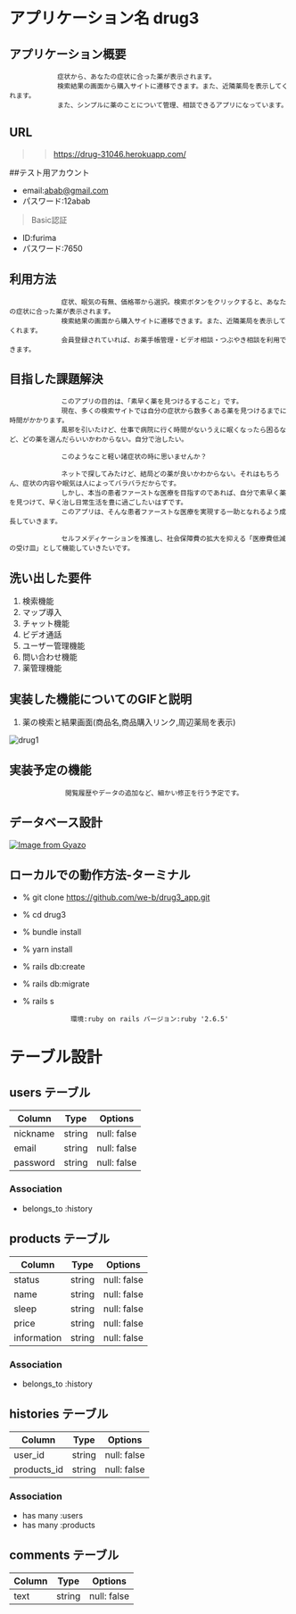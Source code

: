 # アプリケーション名	drug3

## アプリケーション概要   

                症状から、あなたの症状に合った薬が表示されます。
                検索結果の画面から購入サイトに遷移できます。また、近隣薬局を表示してくれます。
                また、シンプルに薬のことについて管理、相談できるアプリになっています。

## URL	             

>>https://drug-31046.herokuapp.com/

##テスト用アカウント  

- email:abab@gmail.com 
- パスワード:12abab	

>Basic認証 

- ID:furima 
- パスワード:7650 

## 利用方法	  

                 症状、眠気の有無、価格帯から選択。検索ボタンをクリックすると、あなたの症状に合った薬が表示されます。
                 検索結果の画面から購入サイトに遷移できます。また、近隣薬局を表示してくれます。
                 会員登録されていれば、お薬手帳管理・ビデオ相談・つぶやき相談を利用できます。

## 目指した課題解決

                 このアプリの目的は、「素早く薬を見つけるすること」です。
                 現在、多くの検索サイトでは自分の症状から数多くある薬を見つけるまでに時間がかかります。
                 風邪を引いたけど、仕事で病院に行く時間がないうえに眠くなったら困るなど、どの薬を選んだらいいかわからない。自分で治したい。

                 このようなこと軽い諸症状の時に思いませんか？

                 ネットで探してみたけど、結局どの薬が良いかわからない。それはもちろん、症状の内容や眠気は人によってバラバラだからです。 
                 しかし、本当の患者ファーストな医療を目指すのであれば、自分で素早く薬を見つけて、早く治し日常生活を豊に過ごしたいはずです。 
                 このアプリは、そんな患者ファーストな医療を実現する一助となれるよう成長していきます。

                 セルフメディケーションを推進し、社会保障費の拡大を抑える「医療費低減の受け皿」として機能していきたいです。

## 洗い出した要件	

1. 検索機能 
2. マップ導入 
3. チャット機能 
4. ビデオ通話 
5. ユーザー管理機能 
6. 問い合わせ機能 
7. 薬管理機能

## 実装した機能についてのGIFと説明

1. 薬の検索と結果画面(商品名,商品購入リンク,周辺薬局を表示)

![drug1]()



## 実装予定の機能	

                  閲覧履歴やデータの追加など、細かい修正を行う予定です。

## データベース設計	

[![Image from Gyazo](https://i.gyazo.com/a42a65ee9283433d4ecbc54e5d75f0e0.gif)](https://gyazo.com/a42a65ee9283433d4ecbc54e5d75f0e0)

## ローカルでの動作方法-ターミナル

- % git clone https://github.com/we-b/drug3_app.git
- % cd drug3
- % bundle install
- % yarn install 
- % rails db:create
- % rails db:migrate
- % rails s

                  環境:ruby on rails バージョン:ruby '2.6.5'

# テーブル設計

## users テーブル

| Column         | Type   | Options     |
| -------------- | ------ | ----------- |
| nickname       | string | null: false |
| email          | string | null: false |
| password       | string | null: false | 


### Association

- belongs_to :history

## products テーブル

| Column         | Type   | Options     |
| -------------- | ------ | ----------- |
| status         | string | null: false |
| name           | string | null: false |
| sleep          | string | null: false | 
| price          | string | null: false |
| information    | string | null: false | 

### Association

- belongs_to :history

## histories テーブル

| Column         | Type   | Options     |
| -------------- | ------ | ----------- |
| user_id        | string | null: false |
| products_id    | string | null: false |

### Association

- has many :users
- has many :products

## comments テーブル

| Column         | Type   | Options     |
| -------------- | ------ | ----------- |
| text           | string | null: false |